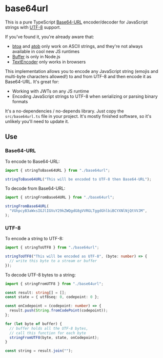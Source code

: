 # base64url

This is a pure TypeScript [Base64-URL](https://en.wikipedia.org/wiki/Base64) encoder/decoder for JavaScript strings
with [UTF-8](https://en.wikipedia.org/wiki/UTF-8) support.

If you've found it, you're already aware that:

- [btoa](https://developer.mozilla.org/en-US/docs/Web/API/btoa) and [atob](https://developer.mozilla.org/en-US/docs/Web/API/atob) only work on ASCII strings, and they're not always
  available in cool new JS runtimes
- [Buffer](https://nodejs.org/api/buffer.html) is only in Node.js
- [TextEncoder](https://developer.mozilla.org/en-US/docs/Web/API/TextEncoder) only works in browsers

This implementation allows you to encode any JavaScript string (emojis and
multi-byte characters allowed!) to and from UTF-8 and then encode it as
Base64-URL. It's great for:

- Working with JWTs on any JS runtime
- Encoding JavaScript strings to UTF-8 when serializing or parsing binary
  formats

It's a no-dependencies / no-depends library. Just copy the `src/base64url.ts`
file in your project. It's mostly finished software, so it's unlikely you'll
need to update it.

## Use

### Base64-URL

To encode to Base64-URL:

```typescript
import { stringToBase64URL } from "./base64url";

stringToBase64URL("This will be encoded to UTF-8 then Base64-URL");
```

To decode from Base64-URL:

```typescript
import { stringFromBase64URL } from "./base64url";

stringFromBase64URL(
  "VGhpcyB3aWxsIGJlIGVuY29kZWQgdG8gVVRGLTggdGhlbiBCYXNlNjQtVVJM",
);
```

### UTF-8

To encode a string to UTF-8:

```typescript
import { stringToUTF8 } from "./base64url";

stringToUTF8("This will be encoded as UTF-8", (byte: number) => {
  // write this byte to a stream or buffer
});
```

To decode UTF-8 bytes to a string:

```typescript
import { stringFromUTF8 } from "./base64url";

const result: string[] = [];
const state = { utf8seq: 0, codepoint: 0 };

const onCodepoint = (codepoint: number) => {
  result.push(String.fromCodePoint(codepoint));
};

for (let byte of buffer) {
  // buffer holds all the UTF-8 bytes,
  // call this function for each byte
  stringFromUTF8(byte, state, onCodepoint);
}

const string = result.join("");
```

